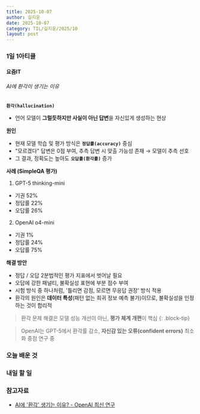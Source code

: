 ```yaml
---
title: 2025-10-07
author: 길지운
date: 2025-10-07
category: TIL/길지운/2025/10
layout: post
---
```


### 1일 1아티클
#### 요즘IT
###### AI에 환각이 생기는 이유
**`환각(hallucination)`**
- 언어 모델이 **그럴듯하지만 사실이 아닌 답변**을 자신있게 생성하는 현상
  
**원인**
- 현재 모델 학습 및 평가 방식은 **`정답률(accuracy)`** 중심
- "모르겠다" 답변은 0점 부여, 추측 답변 시 맞출 가능성 존재 → 모델이 추측 선호
- 그 결과, 정확도는 높아도 **`오답률(환각률)`** 증가
  
**사례 (SimpleQA 평가)**
1. GPT-5 thinking-mini
  - 기권 52%
  - 정답률 22%
  - 오답률 26%
2. OpenAI o4-mini
  - 기권 1%
  - 정답률 24%
  - 오답률 75%
  
**해결 방안**
- 정답 / 오답 2분법적인 평가 지표에서 벗어날 필요
- 오답에 강한 패널티, 불확실성 표현에 부분 점수 부여
- 시험 방식 중 하나처럼, '틀리면 감점, 모르면 무응답 권장' 방식 적용
- 환각의 원인은 **데이터 특성**(패턴 없는 희귀 정보 예측 불가)이므로, 불확실성을 인정하는 것이 합리적
  
> 환각 문제 해결은 모델 성능 개선이 아닌, **평가 체계 개편**이 핵심
{: .block-tip}
  
> OpenAI는 GPT-5에서 환각률 감소, **자신감 있는 오류(confident errors)** 최소화 중점 연구 중
  
### 오늘 배운 것
  
### 내일 할 일
  
### 참고자료
- [AI에 '환각' 생기는 이유? - OpenAI 최신 연구](https://yozm.wishket.com/magazine/detail/3341/)